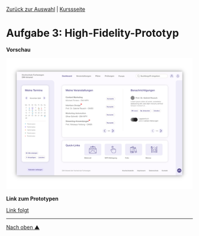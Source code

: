 [Zurück zur Auswahl](https://gionegel.github.io/IFD-WiSe20-21/) | [Kurssseite](https://webuser.hs-furtwangen.de/~rag/lehre/WiSe20-21/IFD/Kursinhalt/Team/)

# Aufgabe 3: High-Fidelity-Prototyp

**Vorschau**

![Preview](task-3-img-1.jpg)


**Link zum Prototypen**

[Link folgt](#)


---
[Nach oben &#x25B2;](#top)
